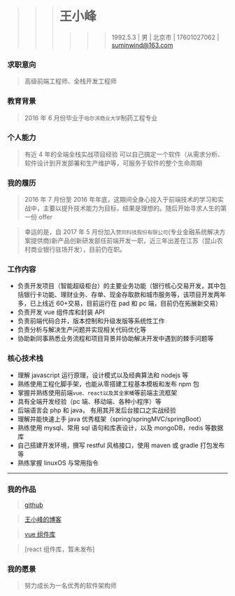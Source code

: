 > > > <h1>王小峰</h1>
> > >
> > > > > > 1992.5.3 | 男 | 北京市 | 17601027062 | suminwind@163.com

### 求职意向

> 高级前端工程师、全栈开发工程师

### 教育背景

> 2016 年 6 月份毕业于`哈尔滨商业大学`制药工程专业

### 个人能力

> 有近 4 年的全端全栈实战项目经验
> 可以自己搞定一个软件（从需求分析、软件设计到开发部署和生产维护等，可服务于软件的整个生命周期

### 我的履历

> 2016 年 7 月份至 2016 年年底，这期间全身心投入于前端技术的学习和实战中，主要以提升技术能力为目标，结果是理想的。随后开始寻求人生的第一份 offer

> 幸运的是，自 2017 年 5 月份加入`赞同科技股份有限公司`(专业金融系统解决方案提供商)新产品创新研发部任前端开发一职，近三年出差在江苏（昆山农村商业银行驻场开发），目前仍在职。

### 工作内容

- 负责开发项目（智能超级柜台）的主要业务功能（银行核心交易开发，其中包括银行卡功能、理财业务、存单、现金存取款和城市服务等，该项目开发两年多，已上线近 60+交易，目前运行在 pad 和 pc 端，目前仍在拓展新交易）
- 负责开发 vue 组件库和封装 API
- 负责前端代码合并，版本控制和升级发版等系统性工作
- 负责分析与解决生产问题并实现相关代码优化等
- 协助新同事熟悉业务流程和项目背景并协助解决开发中遇到的棘手问题等

### 核心技术栈

- 理解 javascript 运行原理，设计模式以及经典算法和 nodejs 等
- 熟练使用工程化脚手架，也能从零搭建工程基本模板和发布 npm 包
- 掌握并熟练使用前端`vue、react以及其全家桶`等前端主流框架
- 具有全端开发经验（pc 端、移动端、各种小程序）等
- 后端语言会 php 和 java， 有用其开发后台接口之实战经验
- 理解并能快速上手 java 优秀框架（spring/springMVC/springBoot）
- 熟练使用 mysql、常用 sql 语句和库表设计，以及 mongoDB，redis 等数据库
- 自己搭建开发环境，撰写 restful 风格接口，使用 maven 或 gradle 打包发布等
- 熟练掌握 linuxOS 与常用指令

---

### 我的作品

> [github](https://github.com/hongtanhao)

> [王小峰的博客](https://hongtanhao.github.io/)

> [vue 组件库](https://github.com/hongtanhao/amanda-vue)

> [react 组件库，暂未发布]

### 我的愿景

> 努力成长为一名优秀的软件架构师

